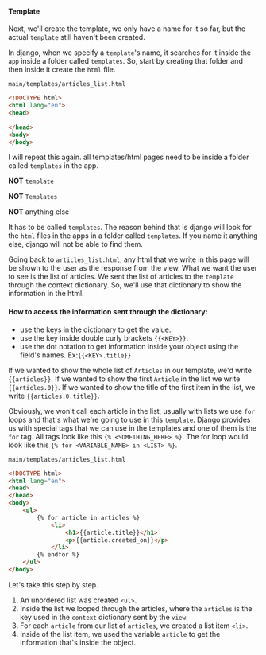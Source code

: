 #### Template

Next, we'll create the template, we only have a name for it so far, but the actual `template` still haven't been created. 

In django, when we specify a `template`'s name, it searches for it inside the `app` inside a folder called `templates`. So, start by creating that folder and then inside it create the `html` file.

`main/templates/articles_list.html`
```html
<!DOCTYPE html>
<html lang="en">
<head>

</head>
<body>
</body>
```

I will repeat this again. all templates/html pages need to be inside a folder called `templates` in the app.

**NOT** `template`

**NOT** `Templates`

**NOT** anything else

It has to be called `templates`. The reason behind that is django will look for the `html` files in the apps in a folder called `templates`. If you name it anything else, django will not be able to find them.



Going back to `articles_list.html`, any html that we write in this page will be shown to the user as the response from the view. What we want the user to see is the list of articles. We sent the list of articles to the `template` through the context dictionary. So, we'll use that dictionary to show the information  in the html.

#### How to access the information sent through the dictionary:
 * use the keys in the dictionary to get the value.
 * use the key inside double curly brackets `{{<KEY>}}`.
 * use the dot notation to get information inside your object using the field's names. Ex:`{{<KEY>.title}}`

If we wanted to show the whole list of `Articles` in our template, we'd write `{{articles}}`.
If we wanted to show the first `Article` in the list we write `{{articles.0}}`.
If we wanted to show the title of the first item in the list, we write `{{articles.0.title}}`.

Obviously, we won't call each article in the list, usually with lists we use `for` loops and that's what we're going to use in this `template`. Django provides us with special tags that we can use in the templates and one of them is the `for` tag. All tags look like this `{% <SOMETHING_HERE> %}`. The for loop would look like this `{% for <VARIABLE_NAME> in <LIST> %}`.

`main/templates/articles_list.html`
```html
<!DOCTYPE html>
<html lang="en">
<head>
</head>
<body>
    <ul>
        {% for article in articles %}
            <li>
                <h1>{{article.title}}</h1>
                <p>{{article.created_on}}</p>
            </li>
        {% endfor %}
    </ul>
</body>
```

Let's take this step by step.

 1. An unordered list was created `<ul>`.
 2. Inside the list we looped through the articles, where the `articles` is the key used in the `context` dictionary sent by the `view`.
 3. For each `article` from our list of `articles`, we created a list item `<li>`.
 4. Inside of the list item, we used the variable `article` to get the information that's inside the object.
